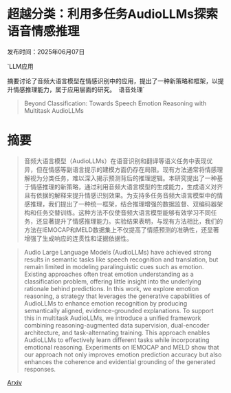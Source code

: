 # 超越分类：利用多任务AudioLLMs探索语音情感推理

发布时间：2025年06月07日

`LLM应用

摘要讨论了音频大语言模型在情感识别中的应用，提出了一种新策略和框架，以提升情感推理能力，属于应用层面的研究。` `语音处理`

> Beyond Classification: Towards Speech Emotion Reasoning with Multitask AudioLLMs

# 摘要

> 音频大语言模型（AudioLLMs）在语音识别和翻译等语义任务中表现优异，但在情感等副语言提示的建模方面仍存在局限。现有方法通常将情感理解视为分类任务，难以深入揭示预测背后的推理逻辑。本研究提出了一种基于情感推理的新策略，通过利用音频大语言模型的生成能力，生成语义对齐且有依据的解释来提升情感识别效果。为支持多任务音频大语言模型中的情感推理，我们提出了一种统一框架，结合推理增强的数据监督、双编码器架构和任务交替训练。这种方法不仅使音频大语言模型能够有效学习不同任务，还显著提升了情感推理能力。实验结果表明，与现有方法相比，我们的方法在IEMOCAP和MELD数据集上不仅提高了情感预测的准确性，还显著增强了生成响应的连贯性和证据依据性。

> Audio Large Language Models (AudioLLMs) have achieved strong results in semantic tasks like speech recognition and translation, but remain limited in modeling paralinguistic cues such as emotion. Existing approaches often treat emotion understanding as a classification problem, offering little insight into the underlying rationale behind predictions. In this work, we explore emotion reasoning, a strategy that leverages the generative capabilities of AudioLLMs to enhance emotion recognition by producing semantically aligned, evidence-grounded explanations. To support this in multitask AudioLLMs, we introduce a unified framework combining reasoning-augmented data supervision, dual-encoder architecture, and task-alternating training. This approach enables AudioLLMs to effectively learn different tasks while incorporating emotional reasoning. Experiments on IEMOCAP and MELD show that our approach not only improves emotion prediction accuracy but also enhances the coherence and evidential grounding of the generated responses.

[Arxiv](https://arxiv.org/abs/2506.06820)